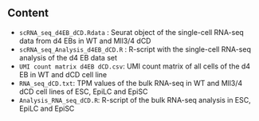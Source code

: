 Content
-------

* `scRNA_seq_d4EB_dCD.Rdata` : Seurat object of the single-cell RNA-seq data from d4 EBs in WT and Mll3/4 dCD
* `scRNA_seq_Analysis_d4EB_dCD.R` : R-script with the single-cell RNA-seq analysis of the d4 EB data set
* `UMI count matrix d4EB dCD.csv`: UMI count matrix of all cells of the d4 EB in WT and dCD cell line
* `RNA_seq_dCD.txt`: TPM values of the bulk RNA-seq in WT and Mll3/4 dCD cell lines of ESC, EpiLC and EpiSC
* `Analysis_RNA_seq_dCD.R`: R-script of the bulk RNA-seq analysis in ESC, EpiLC and EpiSC
